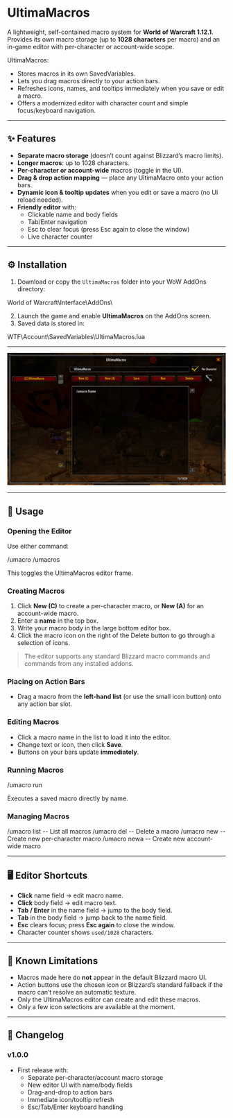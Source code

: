 # UltimaMacros

A lightweight, self-contained macro system for **World of Warcraft 1.12.1**.  
Provides its own macro storage (up to **1028 characters** per macro) and an in-game editor with per-character or account-wide scope.

UltimaMacros:

- Stores macros in its own SavedVariables.
- Lets you drag macros directly to your action bars.
- Refreshes icons, names, and tooltips immediately when you save or edit a macro.
- Offers a modernized editor with character count and simple focus/keyboard navigation.

---

## ✨ Features

- **Separate macro storage** (doesn’t count against Blizzard’s macro limits).
- **Longer macros**: up to 1028 characters.
- **Per-character or account-wide** macros (toggle in the UI).
- **Drag & drop action mapping** — place any UltimaMacro onto your action bars.
- **Dynamic icon & tooltip updates** when you edit or save a macro (no UI reload needed).
- **Friendly editor** with:
  - Clickable name and body fields
  - Tab/Enter navigation
  - Esc to clear focus (press Esc again to close the window)
  - Live character counter

---

## ⚙️ Installation

1. Download or copy the `UltimaMacros` folder into your WoW AddOns directory:

World of Warcraft\Interface\AddOns\

2. Launch the game and enable **UltimaMacros** on the AddOns screen.
3. Saved data is stored in:

WTF\Account<ACCOUNT>\SavedVariables\UltimaMacros.lua


---

![alt text](https://github.com/jrc13245/UltimaMacros/raw/main/example/UltimaMacrosExample.png)

---

## 🚀 Usage

### Opening the Editor
Use either command:

/umacro
/umacros

This toggles the UltimaMacros editor frame.

### Creating Macros
1. Click **New (C)** to create a per-character macro, or **New (A)** for an account-wide macro.
2. Enter a **name** in the top box.
3. Write your macro body in the large bottom editor box.
4. Click the macro icon on the right of the Delete button to go through a selection of icons.

> The editor supports any standard Blizzard macro commands and commands from any installed addons.

### Placing on Action Bars
- Drag a macro from the **left-hand list** (or use the small icon button) onto any action bar slot.

### Editing Macros
- Click a macro name in the list to load it into the editor.
- Change text or icon, then click **Save**.
- Buttons on your bars update **immediately**.

### Running Macros

/umacro run <name>

Executes a saved macro directly by name.

### Managing Macros

/umacro list -- List all macros
/umacro del <name> -- Delete a macro
/umacro new <name> -- Create new per-character macro
/umacro newa <name> -- Create new account-wide macro


---

## 🖥️ Editor Shortcuts

- **Click** name field → edit macro name.
- **Click** body field → edit macro text.
- **Tab / Enter** in the name field → jump to the body field.
- **Tab** in the body field → jump back to the name field.
- **Esc** clears focus; press **Esc again** to close the window.
- Character counter shows `used/1028` characters.

---

## 🧩 Known Limitations

- Macros made here do **not** appear in the default Blizzard macro UI.
- Action buttons use the chosen icon or Blizzard’s standard fallback if the macro can’t resolve an automatic texture.
- Only the UltimaMacros editor can create and edit these macros.
- Only a few icon selections are available at the moment.

---

## 📜 Changelog

### v1.0.0
- First release with:
  - Separate per-character/account macro storage
  - New editor UI with name/body fields
  - Drag-and-drop to action bars
  - Immediate icon/tooltip refresh
  - Esc/Tab/Enter keyboard handling
